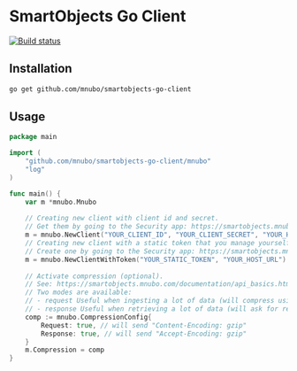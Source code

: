 # SmartObjects Go Client

[![Build status](https://travis-ci.org/mnubo/smartobjects-go-client.svg?branch=master)](https://travis-ci.org/mnubo/smartobjects-go-client)

## Installation

```bash
go get github.com/mnubo/smartobjects-go-client
```

## Usage

```go
package main

import (
	"github.com/mnubo/smartobjects-go-client/mnubo"
	"log"
)

func main() {
	var m *mnubo.Mnubo
	
	// Creating new client with client id and secret.
	// Get them by going to the Security app: https://smartobjects.mnubo.com/apps/security
	m = mnubo.NewClient("YOUR_CLIENT_ID", "YOUR_CLIENT_SECRET", "YOUR_HOST_URL")
	// Creating new client with a static token that you manage yourself
	// Create one by going to the Security app: https://smartobjects.mnubo.com/apps/security
	m = mnubo.NewClientWithToken("YOUR_STATIC_TOKEN", "YOUR_HOST_URL")
	
	// Activate compression (optional).
	// See: https://smartobjects.mnubo.com/documentation/api_basics.html#compression-support
	// Two modes are available:
	// - request Useful when ingesting a lot of data (will compress using `gzip.BestSpeed`)
	// - response Useful when retrieving a lot of data (will ask for response to be gzipped)
	comp := mnubo.CompressionConfig{
		Request: true, // will send "Content-Encoding: gzip"
		Response: true, // will send "Accept-Encoding: gzip"
	}
	m.Compression = comp
}
```